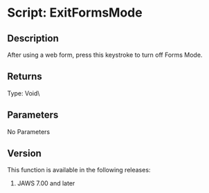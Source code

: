 # Script: ExitFormsMode

## Description

After using a web form, press this keystroke to turn off Forms Mode.

## Returns

Type: Void\

## Parameters

No Parameters

## Version

This function is available in the following releases:

1.  JAWS 7.00 and later
